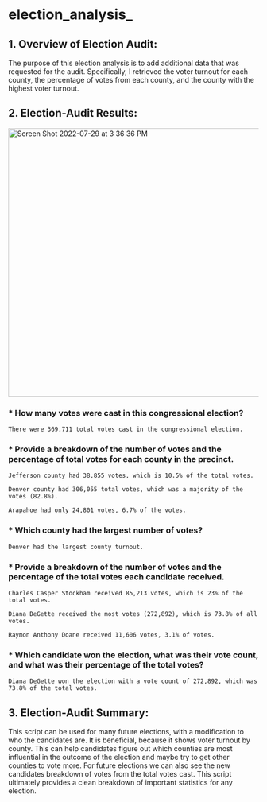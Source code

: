 # election_analysis_
## 1. Overview of Election Audit:
The purpose of this election analysis is to add additional data that was requested for the audit. Specifically, I retrieved the voter turnout for each county, the percentage of votes from each county, and the county with the highest voter turnout. 

## 2. Election-Audit Results:
<img width="540" alt="Screen Shot 2022-07-29 at 3 36 36 PM" src="https://user-images.githubusercontent.com/105089651/181831938-fabc35f3-9f4c-4646-8e10-fc793dc79098.png"> 

### * How many votes were cast in this congressional election?

    There were 369,711 total votes cast in the congressional election.
    
### * Provide a breakdown of the number of votes and the percentage of total votes for each county in the precinct.

    Jefferson county had 38,855 votes, which is 10.5% of the total votes. 
  
    Denver county had 306,055 total votes, which was a majority of the votes (82.8%). 
  
    Arapahoe had only 24,801 votes, 6.7% of the votes. 
    
### * Which county had the largest number of votes?

    Denver had the largest county turnout. 

### * Provide a breakdown of the number of votes and the percentage of the total votes each candidate received.

    Charles Casper Stockham received 85,213 votes, which is 23% of the total votes. 
  
    Diana DeGette received the most votes (272,892), which is 73.8% of all votes. 
  
    Raymon Anthony Doane received 11,606 votes, 3.1% of votes.
    
### * Which candidate won the election, what was their vote count, and what was their percentage of the total votes?

    Diana DeGette won the election with a vote count of 272,892, which was 73.8% of the total votes. 

## 3. Election-Audit Summary: 
This script can be used for many future elections, with a modification to who the candidates are. It is beneficial, because it shows voter turnout by county. This can help candidates figure out which counties are most influential in the outcome of the election and maybe try to get other counties to vote more. For future elections we can also see the new candidates breakdown of votes from the total votes cast. This script ultimately provides a clean breakdown of important statistics for any election. 
